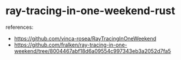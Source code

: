 # ray-tracing-in-one-weekend-rust

references:
- https://github.com/vinca-rosea/RayTracingInOneWeekend
- https://github.com/fralken/ray-tracing-in-one-weekend/tree/8004467abf18d6a09554c997343eb3a2052d7fa5
